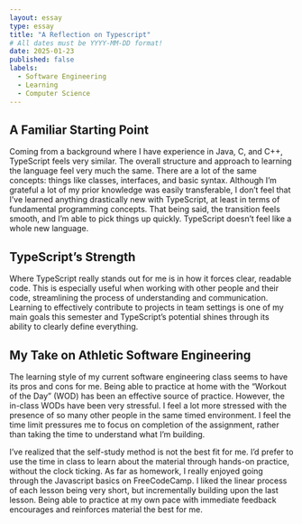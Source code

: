 ```yaml
---
layout: essay
type: essay
title: "A Reflection on Typescript"
# All dates must be YYYY-MM-DD format!
date: 2025-01-23
published: false
labels:
  - Software Engineering
  - Learning
  - Computer Science
---
```


## A Familiar Starting Point
Coming from a background where I have experience in Java, C, and C++, TypeScript feels very similar. The overall structure and approach to learning the language feel very much the same. There are a lot of the same concepts: things like classes, interfaces, and basic syntax. Although I’m grateful a lot of my prior knowledge was easily transferable, I don’t feel that I’ve learned anything drastically new with TypeScript, at least in terms of fundamental programming concepts. That being said, the transition feels smooth, and I’m able to pick things up quickly. TypeScript doesn’t feel like a whole new language.


## TypeScript’s Strength
Where TypeScript really stands out for me is in how it forces clear, readable code. This is especially useful when working with other people and their code, streamlining the process of understanding and communication. Learning to effectively contribute to projects in team settings is one of my main goals this semester and TypeScript’s potential shines through its ability to clearly define everything.

## My Take on Athletic Software Engineering
The learning style of my current software engineering class seems to have its pros and cons for me. Being able to practice at home with the “Workout of the Day” (WOD) has been an effective source of practice. However, the in-class WODs have been very stressful. I feel a lot more stressed with the presence of so many other people in the same timed environment. I feel the time limit pressures me to focus on completion of the assignment, rather than taking the time to understand what I’m building. 

I’ve realized that the self-study method is not the best fit for me. I’d prefer to use the time in class to learn about the material through hands-on practice, without the clock ticking. As far as homework, I really enjoyed going through the Javascript basics on FreeCodeCamp. I liked the linear process of each lesson being very short, but incrementally building upon the last lesson. Being able to practice at my own pace with immediate feedback encourages and reinforces material the best for me.
